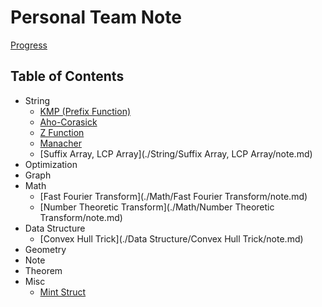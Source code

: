 # Personal Team Note

[Progress](https://arnold518.notion.site/63d6f0d8ad6e43dc93b0ffd3b861e0e9?v=42160c0f14454535ba134a600a2a480f&pvs=4)

## Table of Contents

- String
    - [KMP (Prefix Function)](./String/KMP/note.md)
    - [Aho-Corasick](./String/Aho-Corasick/note.md)
    - [Z Function](./String/Z/note.md)
    - [Manacher](./String/Manacher/note.md)
    - [Suffix Array, LCP Array](./String/Suffix Array, LCP Array/note.md)
- Optimization
- Graph
- Math
    - [Fast Fourier Transform](./Math/Fast Fourier Transform/note.md)
    - [Number Theoretic Transform](./Math/Number Theoretic Transform/note.md)
- Data Structure
    - [Convex Hull Trick](./Data Structure/Convex Hull Trick/note.md)
- Geometry
- Note
- Theorem
- Misc
    - [Mint Struct](./Misc/Mint/note.md)